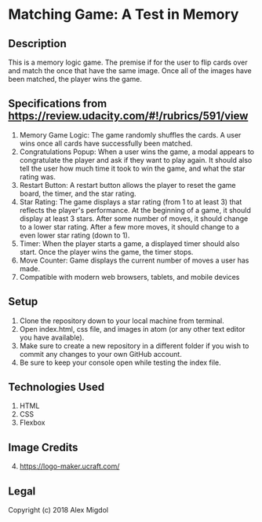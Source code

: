 # Matching Game: A Test in Memory

## Description
This is a memory logic game. The premise if for the user to flip cards over and match the once that have the same image. Once all of the images have been matched, the player wins the game.

## Specifications from https://review.udacity.com/#!/rubrics/591/view
1. Memory Game Logic: The game randomly shuffles the cards. A user wins once all cards have successfully been matched.
2. Congratulations Popup: When a user wins the game, a modal appears to congratulate the player and ask if they want to play again. It should also tell the user how much time it took to win the game, and what the star rating was.
3. Restart Button: A restart button allows the player to reset the game board, the timer, and the star rating.
4. Star Rating: The game displays a star rating (from 1 to at least 3) that reflects the player's performance. At the beginning of a game, it should display at least 3 stars. After some number of moves, it should change to a lower star rating. After a few more moves, it should change to a even lower star rating (down to 1).
5. Timer: When the player starts a game, a displayed timer should also start. Once the player wins the game, the timer stops.
6. Move Counter: Game displays the current number of moves a user has made.
7. Compatible with modern web browsers, tablets, and mobile devices

## Setup
1. Clone the repository down to your local machine from terminal.
2. Open index.html, css file, and images in atom (or any other text editor you have available).
3. Make sure to create a new repository in a different folder if you wish to commit any changes to your own GitHub account.
4. Be sure to keep your console open while testing the index file.

## Technologies Used
1. HTML
2. CSS
3. Flexbox

## Image Credits
4. https://logo-maker.ucraft.com/

## Legal
Copyright (c) 2018 Alex Migdol
